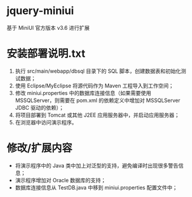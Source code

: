 # jquery-miniui
基于 MiniUI 官方版本 v3.6 进行扩展

# 安装部署说明.txt #
1. 执行 src/main/webapp/dbsql 目录下的 SQL 脚本，创建数据表和初始化测试数据；
2. 使用  Eclipse/MyEclipse 将源代码作为 Maven 工程导入到工作空间；
3. 修改 miniui.properties 中的数据库连接信息（如果需要使用 MSSQLServer，则需要在 pom.xml 的依赖定义中增加对 MSSQLServer JDBC 驱动的依赖）；
4. 将项目部署到 Tomcat 或其他 J2EE 应用服务器中，并启动应用服务器；
5. 在浏览器中访问演示程序。

# 修改/扩展内容 #
- 将演示程序中的 Java 类中加上对泛型的支持，避免编译时出现很多警告信息；
- 演示程序增加对 Oracle 数据库的支持；
- 数据库连接信息从 TestDB.java 中移到 miniui.properties 配置文件中；